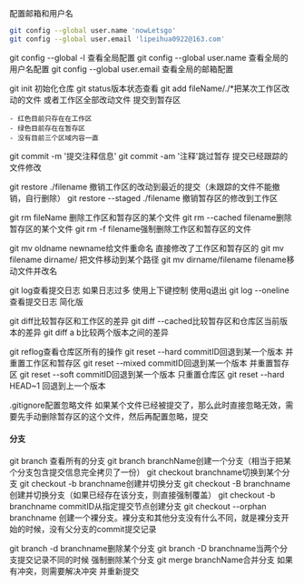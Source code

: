 配置邮箱和用户名
```sh
git config --global user.name 'nowLetsgo'
git config --global user.email 'lipeihua0922@163.com'
```
git config --global -l  查看全局配置
git config --global  user.name  查看全局的用户名配置
git config --global  user.email 查看全局的邮箱配置

git init 初始化仓库
git status版本状态查看
git add fileName/./*把某次工作区改动的文件 或者工作区全部改动文件  提交到暂存区

	- 红色目前只存在在工作区
	- 绿色目前存在在暂存区
	- 没有目前三个区域内容一直 

git commit -m '提交注释信息'
git commit -am '注释'跳过暂存 提交已经跟踪的文件修改

git restore ./filename  撤销工作区的改动到最近的提交（未跟踪的文件不能撤销，自行删除）
git restore --staged ./filename 撤销暂存区的修改到工作区

git rm fileName  删除工作区和暂存区的某个文件
git rm --cached filename删除暂存区的某个文件
git rm -f filename强制删除工作区和暂存区的文件

git mv oldname newname给文件重命名  直接修改了工作区和暂存区的
git mv  filename dirname/ 把文件移动到某个路径
git mv dirname/filename  filename移动文件并改名

git log查看提交日志 如果日志过多 使用上下键控制  使用q退出
git log --oneline查看提交日志 简化版

git diff比较暂存区和工作区的差异
git diff --cached比较暂存区和仓库区当前版本的差异
git diff a b比较两个版本之间的差异

git reflog查看仓库区所有的操作
git reset --hard commitID回退到某一个版本 并重置工作区和暂存区
git reset --mixed commitID回退到某一个版本 并重置暂存区
git reset --soft commitID回退到某一个版本 只重置仓库区
git reset --hard HEAD~1 回退到上一个版本

.gitignore配置忽略文件
如果某个文件已经被提交了，那么此时直接忽略无效，需要先手动删除暂存区的这个文件，然后再配置忽略，提交

#### 分支

git branch 查看所有的分支
git branch branchName创建一个分支（相当于把某个分支包含提交信息完全拷贝了一份）
git checkout branchname切换到某个分支
git checkout -b branchname创建并切换分支
git checkout -B branchname创建并切换分支（如果已经存在该分支，则直接强制覆盖）
git checkout -b branchname commitID从指定提交节点创建分支
git checkout --orphan branchname 创建一个裸分支。裸分支和其他分支没有什么不同，就是裸分支开始的时候，没有父分支的commit提交记录

git branch -d branchname删除某个分支
git branch -D branchname当两个分支提交记录不同的时候 强制删除某个分支
git merge branchName合并分支
如果有冲突，则需要解决冲突 并重新提交